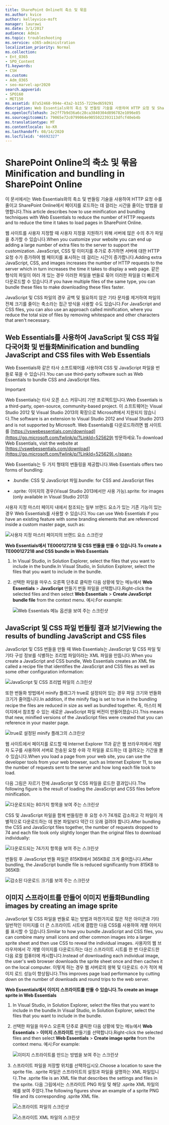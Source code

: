 ```yaml
---
title: SharePoint Online의 축소 및 묶음
ms.author: kvice
author: kelleyvice-msft
manager: laurawi
ms.date: 3/1/2017
audience: Admin
ms.topic: troubleshooting
ms.service: o365-administration
localization_priority: Normal
ms.collection:
- Ent_O365
- SPO_Content
f1.keywords:
- CSH
ms.custom:
- Adm_O365
- seo-marvel-apr2020
search.appverid:
- SPO160
- MET150
ms.assetid: 87a52468-994e-43a2-b155-7229ed659291
description: Web Essentials와의 축소 및 번들링 기술을 사용하여 HTTP 요청 및 SharePoint Online에서 페이지를 로드하는 데 걸리는 시간을 줄이는 방법을 알아보습니다.
ms.openlocfilehash: 2e2ff7b9d36a6c28ca3840304d896782e1096e85
ms.sourcegitcommit: 79065e72c0799064e9055022393113dfcf40eb4b
ms.translationtype: MT
ms.contentlocale: ko-KR
ms.lasthandoff: 08/14/2020
ms.locfileid: "46692327"
---
```

# <a name="minification-and-bundling-in-sharepoint-online"></a><span data-ttu-id="45897-103">SharePoint Online의 축소 및 묶음</span><span class="sxs-lookup"><span data-stu-id="45897-103">Minification and bundling in SharePoint Online</span></span>

<span data-ttu-id="45897-104">이 문서에서는 Web Essentials와의 축소 및 번들링 기술을 사용하여 HTTP 요청 수를 줄이고 SharePoint Online에서 페이지를 로드하는 데 걸리는 시간을 줄이는 방법을 설명합니다.</span><span class="sxs-lookup"><span data-stu-id="45897-104">This article describes how to use minification and bundling techniques with Web Essentials to reduce the number of HTTP requests and to reduce the time it takes to load pages in SharePoint Online.</span></span>
  
<span data-ttu-id="45897-105">웹 사이트를 사용자 지정할 때 사용자 지정을 지원하기 위해 서버에 많은 수의 추가 파일을 추가할 수 있습니다.</span><span class="sxs-lookup"><span data-stu-id="45897-105">When you customize your website you can end up adding a large number of extra files to the server to support the customization.</span></span> <span data-ttu-id="45897-106">JavaScript, CSS 및 이미지를 추가로 추가하면 서버에 대한 HTTP 요청 수가 증가하여 웹 페이지를 표시하는 데 걸리는 시간이 증가합니다.</span><span class="sxs-lookup"><span data-stu-id="45897-106">Adding extra JavaScript, CSS, and images increases the number of HTTP requests to the server which in turn increases the time it takes to display a web page.</span></span> <span data-ttu-id="45897-107">같은 형식의 파일이 여러 개 있는 경우 이러한 파일을 번들로 묶어 이러한 파일을 더 빠르게 다운로드할 수 있습니다.</span><span class="sxs-lookup"><span data-stu-id="45897-107">If you have multiple files of the same type, you can bundle these files to make downloading these files faster.</span></span>
  
<span data-ttu-id="45897-108">JavaScript 및 CSS 파일의 경우 공백 및 필요하지 않은 기타 문자를 제거하여 파일의 전체 크기를 줄이는 축소라는 접근 방식을 사용할 수도 있습니다.</span><span class="sxs-lookup"><span data-stu-id="45897-108">For JavaScript and CSS files, you can also use an approach called minification, where you reduce the total size of files by removing whitespace and other characters that aren't necessary.</span></span>
  
## <a name="minification-and-bundling-javascript-and-css-files-with-web-essentials"></a><span data-ttu-id="45897-109">Web Essentials를 사용하여 JavaScript 및 CSS 파일 다국어화 및 번들화</span><span class="sxs-lookup"><span data-stu-id="45897-109">Minification and bundling JavaScript and CSS files with Web Essentials</span></span>

<span data-ttu-id="45897-110">Web Essentials와 같은 타사 소프트웨어를 사용하여 CSS 및 JavaScript 파일을 번들로 묶을 수 있습니다.</span><span class="sxs-lookup"><span data-stu-id="45897-110">You can use third-party software such as Web Essentials to bundle CSS and JavaScript files.</span></span>
  
> [!IMPORTANT]
> <span data-ttu-id="45897-111">Web Essentials는 타사 오픈 소스 커뮤니티 기반 프로젝트입니다.</span><span class="sxs-lookup"><span data-stu-id="45897-111">Web Essentials is a third-party, open-source, community-based project.</span></span> <span data-ttu-id="45897-112">이 소프트웨어는 Visual Studio 2012 및 Visual Studio 2013의 확장으로 Microsoft에서 지원되지 않습니다.</span><span class="sxs-lookup"><span data-stu-id="45897-112">The software is an extension to Visual Studio 2012 and Visual Studio 2013 and is not supported by Microsoft.</span></span> <span data-ttu-id="45897-113">Web Essentials를 다운로드하려면 웹 사이트를 [https://vswebessentials.com/download](https://go.microsoft.com/fwlink/p/?LinkId=525629) 방문하세요.</span><span class="sxs-lookup"><span data-stu-id="45897-113">To download Web Essentials, visit the website at [https://vswebessentials.com/download](https://go.microsoft.com/fwlink/p/?LinkId=525629).</span></span> 
  
<span data-ttu-id="45897-114">Web Essentials는 두 가지 형태의 번들링을 제공합니다.</span><span class="sxs-lookup"><span data-stu-id="45897-114">Web Essentials offers two forms of bundling:</span></span>
  
- <span data-ttu-id="45897-115">.bundle: CSS 및 JavaScript 파일</span><span class="sxs-lookup"><span data-stu-id="45897-115">.bundle: for CSS and JavaScript files</span></span>
    
- <span data-ttu-id="45897-116">.sprite: 이미지의 경우(Visual Studio 2013에서만 사용 가능)</span><span class="sxs-lookup"><span data-stu-id="45897-116">.sprite: for images (only available in Visual Studio 2013)</span></span>
    
<span data-ttu-id="45897-117">사용자 지정 마스터 페이지 내에서 참조되는 일부 브랜드 요소가 있는 기존 기능이 있는 경우 Web Essentials를 사용할 수 있습니다.</span><span class="sxs-lookup"><span data-stu-id="45897-117">You can use Web Essentials if you have an existing feature with some branding elements that are referenced inside a custom master page, such as:</span></span>
  
![사용자 지정 마스터 페이지의 브랜드 요소 스크린샷](../media/3a6eba36-973d-482b-8556-a9394b8ba19f.png)
  
 <span data-ttu-id="45897-119">**Web Essentials에서 TE000127218 및 CSS 번들을 만들 수 있습니다.**</span><span class="sxs-lookup"><span data-stu-id="45897-119">**To create a TE000127218 and CSS bundle in Web Essentials**</span></span>
  
1. <span data-ttu-id="45897-120">In Visual Studio, in Solution Explorer, select the files that you want to include in the bundle.</span><span class="sxs-lookup"><span data-stu-id="45897-120">In Visual Studio, in Solution Explorer, select the files that you want to include in the bundle.</span></span>
    
2. <span data-ttu-id="45897-121">선택한 파일을 마우스 오른쪽 단추로 클릭한 다음 상황에 맞는 메뉴에서 **Web Essentials** \> **JavaScript** 만들기 번들 파일을 선택합니다.</span><span class="sxs-lookup"><span data-stu-id="45897-121">Right-click the selected files and then select **Web Essentials** \> **Create JavaScript bundle file** from the context menu.</span></span> <span data-ttu-id="45897-122">예시:</span><span class="sxs-lookup"><span data-stu-id="45897-122">For example:</span></span> 
    
    ![Web Essentials 메뉴 옵션을 보여 주는 스크린샷](../media/41aac84c-4538-4f78-b454-46e651f868a3.png)
  
## <a name="viewing-the-results-of-bundling-javascript-and-css-files"></a><span data-ttu-id="45897-124">JavaScript 및 CSS 파일 번들링 결과 보기</span><span class="sxs-lookup"><span data-stu-id="45897-124">Viewing the results of bundling JavaScript and CSS files</span></span>

<span data-ttu-id="45897-125">JavaScript 및 CSS 번들을 만들 때 Web Essentials는 JavaScript 및 CSS 파일 및 기타 구성 정보를 식별하는 조리법 파일이라는 XML 파일을 만듭니다.</span><span class="sxs-lookup"><span data-stu-id="45897-125">When you create a JavaScript and CSS bundle, Web Essentials creates an XML file called a recipe file that identifies the JavaScript and CSS files as well as some other configuration information:</span></span> 
  
![JavaScript 및 CSS 조리법 파일의 스크린샷](../media/7ba891f8-52d8-467b-a0f6-b062dd1137a4.png)
  
<span data-ttu-id="45897-127">또한 번들화 방법에서 minify 플래그가 true로 설정되어 있는 경우 파일 크기와 번들화 크기가 줄어듭니다.</span><span class="sxs-lookup"><span data-stu-id="45897-127">In addition, if the minify flag is set to true in the bundling recipe the files are reduced in size as well as bundled together.</span></span> <span data-ttu-id="45897-128">즉, 마스터 페이지에서 참조할 수 있는 새로운 JavaScript 파일 버전이 만들어졌습니다.</span><span class="sxs-lookup"><span data-stu-id="45897-128">This means that new, minified versions of the JavaScript files were created that you can reference in your master page.</span></span>
  
![true로 설정된 minify 플래그의 스크린샷](../media/50523af2-6412-4117-ac3d-5bd26f6d562e.png)
  
<span data-ttu-id="45897-130">웹 사이트에서 페이지를 로드할 때 Internet Explorer 11과 같은 웹 브라우저에서 개발자 도구를 사용하여 서버로 전송된 요청 수와 각 파일을 로드하는 데 걸려오는 기간을 볼 수 있습니다.</span><span class="sxs-lookup"><span data-stu-id="45897-130">When you load a page from your web site, you can use the developer tools from your web browser, such as Internet Explorer 11, to see the number of requests sent to the server and how long each file took to load.</span></span>
  
<span data-ttu-id="45897-131">다음 그림은 자르기 전에 JavaScript 및 CSS 파일을 로드한 결과입니다.</span><span class="sxs-lookup"><span data-stu-id="45897-131">The following figure is the result of loading the JavaScript and CSS files before minification.</span></span>
  
![다운로드되는 80가지 항목을 보여 주는 스크린샷](../media/e2df3912-1923-46e6-8cf2-3015a31554e1.png)
  
<span data-ttu-id="45897-133">CSS 및 JavaScript 파일을 함께 번들링한 후 요청 수가 74개로 감소하고 각 파일이 개별적으로 다운로드하는 데 원본 파일보다 약간 더 오래 걸려야 합니다.</span><span class="sxs-lookup"><span data-stu-id="45897-133">After bundling the CSS and JavaScript files together, the number of requests dropped to 74 and each file took only slightly longer than the original files to download individually:</span></span>
  
![다운로드되는 74가지 항목을 보여 주는 스크린샷](../media/686c4387-70e8-4a74-9d45-059f33a91184.png)
  
<span data-ttu-id="45897-135">번들링 후 JavaScript 번들 파일은 815KB에서 365KB로 크게 줄어듭니다.</span><span class="sxs-lookup"><span data-stu-id="45897-135">After bundling, the JavaScript bundle file is reduced significantly from 815KB to 365KB:</span></span>
  
![감소된 다운로드 크기를 보여 주는 스크린샷](../media/5e7dbd98-faff-4f68-b320-108fb252e395.png)
  
## <a name="bundling-images-by-creating-an-image-sprite"></a><span data-ttu-id="45897-137">이미지 스프라이트를 만들어 이미지 번들화</span><span class="sxs-lookup"><span data-stu-id="45897-137">Bundling images by creating an image sprite</span></span>

<span data-ttu-id="45897-138">JavaScript 및 CSS 파일을 번들로 묶는 방법과 마찬가지로 많은 작은 아이콘과 기타 일반적인 이미지를 더 큰 스프라이트 시트에 결합한 다음 CSS를 사용하여 개별 이미지를 표시할 수 있습니다.</span><span class="sxs-lookup"><span data-stu-id="45897-138">Similar to how you bundle JavaScript and CSS files, you can combine many small icons and other common images into a larger sprite sheet and then use CSS to reveal the individual images.</span></span> <span data-ttu-id="45897-139">사용자의 웹 브라우저에서 각 개별 이미지를 다운로드하는 대신 스프라이트 시트를 한 번 다운로드한 다음 로컬 컴퓨터에 캐시합니다.</span><span class="sxs-lookup"><span data-stu-id="45897-139">Instead of downloading each individual image, the user's web browser downloads the sprite sheet once and then caches it on the local computer.</span></span> <span data-ttu-id="45897-140">이렇게 하는 경우 웹 서버로의 왕복 및 다운로드 수가 적어 페이지 로드 성능이 향상됩니다.</span><span class="sxs-lookup"><span data-stu-id="45897-140">This improves page load performance by cutting down on the number of downloads and round trips to the web server.</span></span>
  
 <span data-ttu-id="45897-141">**Web Essentials에서 이미지 스프라이트를 만들 수 있습니다.**</span><span class="sxs-lookup"><span data-stu-id="45897-141">**To create an image sprite in Web Essentials**</span></span>
  
1. <span data-ttu-id="45897-142">In Visual Studio, in Solution Explorer, select the files that you want to include in the bundle.</span><span class="sxs-lookup"><span data-stu-id="45897-142">In Visual Studio, in Solution Explorer, select the files that you want to include in the bundle.</span></span>
    
2. <span data-ttu-id="45897-143">선택한 파일을 마우스 오른쪽 단추로 클릭한 다음 상황에 맞는 메뉴에서 **Web Essentials** \> **이미지 스프라이트** 만들기를 선택합니다.</span><span class="sxs-lookup"><span data-stu-id="45897-143">Right-click the selected files and then select **Web Essentials** \> **Create image sprite** from the context menu.</span></span> <span data-ttu-id="45897-144">예시:</span><span class="sxs-lookup"><span data-stu-id="45897-144">For example:</span></span> 
    
    ![이미지 스프라이트를 만드는 방법을 보여 주는 스크린샷](../media/de0fe741-4ef7-4e3b-bafa-ef9f4822dac6.png)
  
3. <span data-ttu-id="45897-146">스프라이트 파일을 저장할 위치를 선택하십시오.</span><span class="sxs-lookup"><span data-stu-id="45897-146">Choose a location to save the sprite file.</span></span> <span data-ttu-id="45897-147">.sprite 파일은 스프라이트의 설정과 파일을 설명하는 XML 파일입니다.</span><span class="sxs-lookup"><span data-stu-id="45897-147">The .sprite file is an XML file that describes the settings and files in the sprite.</span></span> <span data-ttu-id="45897-148">다음 그림에서는 스프라이트 PNG 파일 및 해당 .sprite XML 파일의 예를 보여 주었다.</span><span class="sxs-lookup"><span data-stu-id="45897-148">The following figures show an example of a sprite PNG file and its corresponding .sprite XML file.</span></span>
    
    ![스프라이트 파일의 스크린샷](../media/0876bb2a-d1b9-4169-8e95-9c290d628d90.png)
  
    ![스프라이트 XML 파일의 스크린샷](../media/d1f94776-280d-4d56-abb5-384f145d9989.png)
  

